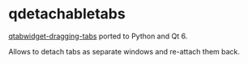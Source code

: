 # qdetachabletabs
[qtabwidget-dragging-tabs](https://github.com/shishelmishel/qtabwidget-dragging-tabs)
ported to Python and Qt 6.

Allows to detach tabs as separate windows and re-attach them back.
